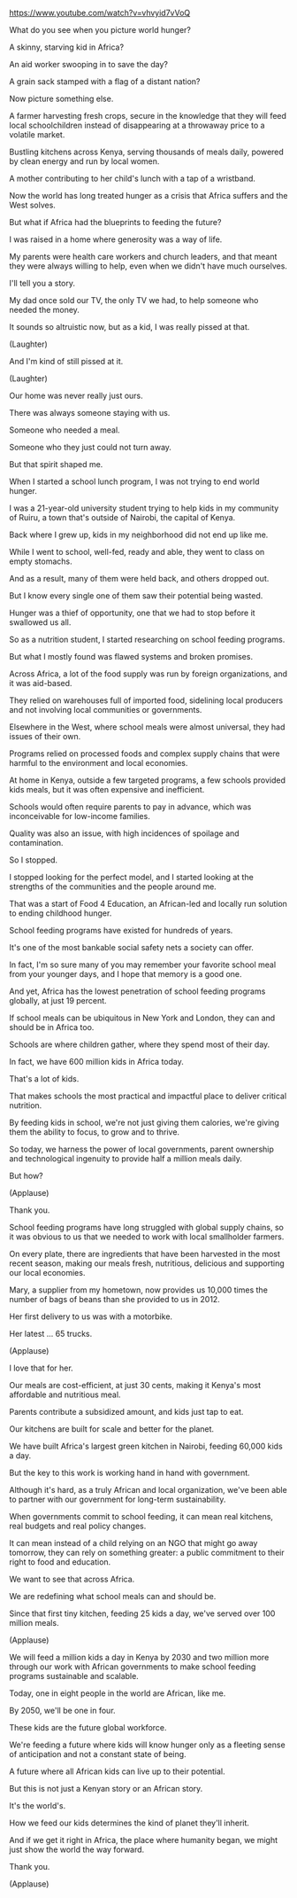https://www.youtube.com/watch?v=vhvyid7vVoQ

What do you see when you picture world hunger?

A skinny, starving kid in Africa?

An aid worker swooping in to save the day?

A grain sack stamped with a flag of a distant nation?

Now picture something else.

A farmer harvesting fresh crops, secure in the knowledge that they will feed local schoolchildren instead of disappearing at a throwaway price to a volatile market.

Bustling kitchens across Kenya, serving thousands of meals daily, powered by clean energy and run by local women.

A mother contributing to her child's lunch with a tap of a wristband.

Now the world has long treated hunger as a crisis that Africa suffers and the West solves.

But what if Africa had the blueprints to feeding the future?

I was raised in a home where generosity was a way of life.

My parents were health care workers and church leaders, and that meant they were always willing to help, even when we didn't have much ourselves.

I'll tell you a story.

My dad once sold our TV, the only TV we had, to help someone who needed the money.

It sounds so altruistic now, but as a kid, I was really pissed at that.

(Laughter)

And I'm kind of still pissed at it.

(Laughter)

Our home was never really just ours.

There was always someone staying with us.

Someone who needed a meal.

Someone who they just could not turn away.

But that spirit shaped me.

When I started a school lunch program, I was not trying to end world hunger.

I was a 21-year-old university student trying to help kids in my community of Ruiru, a town that's outside of Nairobi, the capital of Kenya.

Back where I grew up, kids in my neighborhood did not end up like me.

While I went to school, well-fed, ready and able, they went to class on empty stomachs.

And as a result, many of them were held back, and others dropped out.

But I know every single one of them saw their potential being wasted.

Hunger was a thief of opportunity, one that we had to stop before it swallowed us all.

So as a nutrition student, I started researching on school feeding programs.

But what I mostly found was flawed systems and broken promises.

Across Africa, a lot of the food supply was run by foreign organizations, and it was aid-based.

They relied on warehouses full of imported food, sidelining local producers and not involving local communities or governments.

Elsewhere in the West, where school meals were almost universal, they had issues of their own.

Programs relied on processed foods and complex supply chains that were harmful to the environment and local economies.

At home in Kenya, outside a few targeted programs, a few schools provided kids meals, but it was often expensive and inefficient.

Schools would often require parents to pay in advance, which was inconceivable for low-income families.

Quality was also an issue, with high incidences of spoilage and contamination.

So I stopped.

I stopped looking for the perfect model, and I started looking at the strengths of the communities and the people around me.

That was a start of Food 4 Education, an African-led and locally run solution to ending childhood hunger.

School feeding programs have existed for hundreds of years. 

It's one of the most bankable social safety nets a society can offer.

In fact, I'm so sure many of you may remember your favorite school meal from your younger days, and I hope that memory is a good one.

And yet, Africa has the lowest penetration of school feeding programs globally, at just 19 percent.

If school meals can be ubiquitous in New York and London, they can and should be in Africa too. 

Schools are where children gather, where they spend most of their day. 

In fact, we have 600 million kids in Africa today. 

That's a lot of kids. 

That makes schools the most practical and impactful place to deliver critical nutrition.

By feeding kids in school, we're not just giving them calories, we're giving them the ability to focus, to grow and to thrive.

So today, we harness the power of local governments, parent ownership and technological ingenuity to provide half a million meals daily.

But how? 

(Applause) 

Thank you. 

School feeding programs have long struggled with global supply chains, so it was obvious to us that we needed to work with local smallholder farmers.

On every plate, there are ingredients that have been harvested in the most recent season, making our meals fresh, nutritious, delicious and supporting our local economies.

Mary, a supplier from my hometown, now provides us 10,000 times the number of bags of beans than she provided to us in 2012.

Her first delivery to us was with a motorbike.

Her latest ... 65 trucks.

(Applause)

I love that for her.

Our meals are cost-efficient, at just 30 cents, making it Kenya's most affordable and nutritious meal.

Parents contribute a subsidized amount, and kids just tap to eat. 

Our kitchens are built for scale and better for the planet. 

We have built Africa's largest green kitchen in Nairobi, feeding 60,000 kids a day. 

But the key to this work is working hand in hand with government.

Although it's hard, as a truly African and local organization, we've been able to partner with our government for long-term sustainability.

When governments commit to school feeding, it can mean real kitchens, real budgets and real policy changes.

It can mean instead of a child relying on an NGO that might go away tomorrow, they can rely on something greater: a public commitment to their right to food and education.

We want to see that across Africa.

We are redefining what school meals can and should be.

Since that first tiny kitchen, feeding 25 kids a day, we've served over 100 million meals.

(Applause)

We will feed a million kids a day in Kenya by 2030 and two million more through our work with African governments to make school feeding programs sustainable and scalable.

Today, one in eight people in the world are African, like me.

By 2050, we'll be one in four. 

These kids are the future global workforce.

We're feeding a future where kids will know hunger only as a fleeting sense of anticipation and not a constant state of being.

A future where all African kids can live up to their potential.

But this is not just a Kenyan story or an African story.

It's the world's.

How we feed our kids determines the kind of planet they'll inherit.

And if we get it right in Africa, the place where humanity began, we might just show the world the way forward.

Thank you.

(Applause)


